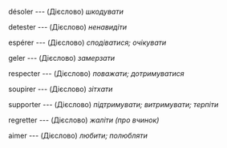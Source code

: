 désoler --- (Дієслово)
*шкодувати*



detester --- (Дієслово)
*ненавидіти*



espérer --- (Дієслово)
*сподіватися; очікувати*



geler --- (Дієслово)
*замерзати*



respecter --- (Дієслово)
*поважати; дотримуватися*



soupirer --- (Дієслово)
*зітхати*



supporter --- (Дієслово)
*підтримувати; витримувати; терпіти*



regretter --- (Дієслово)
*жаліти (про вчинок)*



aimer --- (Дієслово)
*любити; полюбляти*